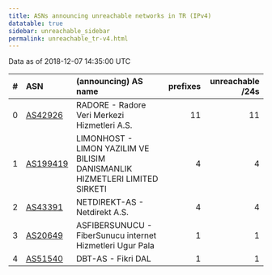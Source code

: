 ```yaml
---
title: ASNs announcing unreachable networks in TR (IPv4)
datatable: true
sidebar: unreachable_sidebar
permalink: unreachable_tr-v4.html
---
```


Data as of 2018-12-07 14:35:00 UTC


<div class="datatable-begin"></div>

|   # | ASN                                      | (announcing) AS name                                                        |   prefixes |   unreachable /24s |
|----:|:-----------------------------------------|:----------------------------------------------------------------------------|-----------:|-------------------:|
|   0 | [AS42926](unreachable_AS42926-v4.html)   | RADORE - Radore Veri Merkezi Hizmetleri A.S.                                |         11 |                 11 |
|   1 | [AS199419](unreachable_AS199419-v4.html) | LIMONHOST - LIMON YAZILIM VE BILISIM DANISMANLIK HIZMETLERI LIMITED SIRKETI |          4 |                  4 |
|   2 | [AS43391](unreachable_AS43391-v4.html)   | NETDIREKT-AS - Netdirekt A.S.                                               |          4 |                  4 |
|   3 | [AS20649](unreachable_AS20649-v4.html)   | ASFIBERSUNUCU - FiberSunucu internet Hizmetleri Ugur Pala                   |          1 |                  1 |
|   4 | [AS51540](unreachable_AS51540-v4.html)   | DBT-AS - Fikri DAL                                                          |          1 |                  1 |

<div class="datatable-end"></div>